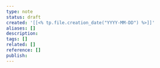 ```yaml
---
type: note
status: draft
created: '[[<% tp.file.creation_date("YYYY-MM-DD") %>]]'
aliases: []
description: 
tags: []
related: []
reference: []
publish:
---
```

